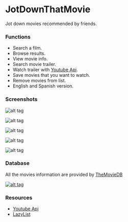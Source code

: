 # JotDownThatMovie

Jot down movies recommended by friends.

### Functions

 - Search a film.
 - Browse results.
 - View movie info.
 - Search movie trailer.
 - Watch trailer with [Youtube Api](https://developers.google.com/youtube/android/player/?hl=es-419).
 - Save movies that you want to watch.
 - Remove movies from list.
 - English and Spanish version.

### Screenshots

![alt tag](http://i.imgur.com/bfUSM4r.png)

![alt tag](http://i.imgur.com/Nbv8gAE.png)

![alt tag](http://i.imgur.com/AuFepKJ.png)

![alt tag](http://i.imgur.com/5uSLBpx.png)

![alt tag](http://i.imgur.com/LpQ2x7V.png)

### Database

All the movies information are provided by [TheMovieDB](https://www.themoviedb.org/)

[![alt tag](https://www.themoviedb.org/assets/static_cache/41bdcf10bbf6f84c0fc73f27b2180b95/images/v4/logos/91x81.png)](https://www.themoviedb.org/)

### Resources

 - [Youtube Api](https://developers.google.com/youtube/android/player/?hl=es-419)
 - [LazyList](https://github.com/thest1/LazyList)

